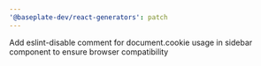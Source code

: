 ```yaml
---
'@baseplate-dev/react-generators': patch
---
```


Add eslint-disable comment for document.cookie usage in sidebar component to ensure browser compatibility
